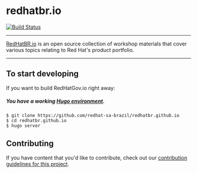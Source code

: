 # redhatbr.io

[![Build Status](https://travis-ci.org/RedHatBR/redhatbr.github.io.svg?branch=master)](https://github.com/redhat-sa-brazil/redhatbr.github.io)


----

[RedHatBR.io][redhatbr] is an open source collection of workshop materials that
cover various topics relating to Red Hat's product portfolio.

----

## To start developing

If you want to build RedHatGov.io right away:

##### You have a working [Hugo environment][hugo].

    $ git clone https://github.com/redhat-sa-brazil/redhatbr.github.io
    $ cd redhatbr.github.io
    $ hugo server

## Contributing

If you have content that you'd like to contribute, check out our
[contribution guidelines for this project](CONTRIBUTING.md).

[redhatbr]: http://redhatbr.io/
[hugo]: https://gohugo.io/overview/introduction/
